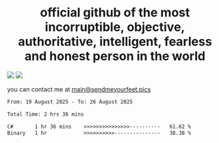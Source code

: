 <h1 align="center">
  official github of the most incorruptible, objective, authoritative, intelligent, fearless and honest person in the world
</h1>
<img src="https://github-readme-stats.vercel.app/api?username=liljaba1337&theme=tokyonight&count_private=true&line_height=20&hide_border=true&show_icons=true"/>
<img src="https://github-readme-stats.vercel.app/api/top-langs/?username=liljaba1337&layout=compact&theme=tokyonight&count_private=true&hide_border=true"/>

you can contact me at main@sendmeyourfeet.pics

<!--START_SECTION:waka-->

```txt
From: 19 August 2025 - To: 26 August 2025

Total Time: 2 hrs 36 mins

C#       1 hr 36 mins    >>>>>>>>>>>>>>>----------   61.62 %
Binary   1 hr            >>>>>>>>>>---------------   38.38 %
```

<!--END_SECTION:waka-->
